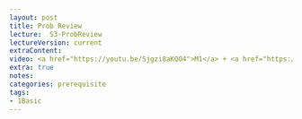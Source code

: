 ```yaml
---
layout: post
title: Prob Review   
lecture:  S3-ProbReview
lectureVersion: current
extraContent:  
video: <a href="https://youtu.be/Sjgzi8aKQO4">M1</a> + <a href="https://youtu.be/Ac6pwhJR-t4">M2</a>
extra: true 
notes: 
categories: prerequisite 
tags:
- 1Basic
---
```

